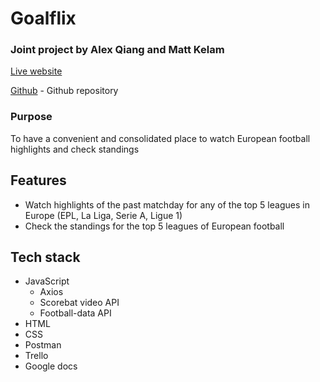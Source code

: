 # Goalflix

### Joint project by Alex Qiang and Matt Kelam

[Live website](https://goalflix.netlify.app)

[Github](https://github.com/AlexQ6/Goalflix) - Github repository

### Purpose

To have a convenient and consolidated place to watch European football highlights and check standings

## Features

- Watch highlights of the past matchday for any of the top 5 leagues in Europe (EPL, La Liga, Serie A, Ligue 1)
- Check the standings for the top 5 leagues of European football

## Tech stack

- JavaScript
  - Axios
  - Scorebat video API
  - Football-data API
- HTML 
- CSS
- Postman
- Trello
- Google docs